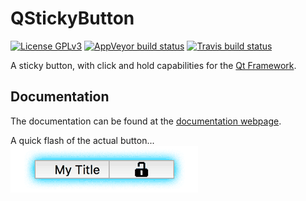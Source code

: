 # QStickyButton
[![License GPLv3][badge-license]][license]
[![AppVeyor build status][badge-appveyor]][appveyor]
[![Travis build status][badge-travis]][travis]

A sticky button, with click and hold capabilities for the [Qt Framework](http://www.qt.io/).

## Documentation
The documentation can be found at the [documentation webpage][documentation].

A quick flash of the actual button...  
![Quick flash][the-button]


[badge-license]:            https://img.shields.io/badge/license-GPLv3-blue.svg
[license]:                  https://github.com/vidavidorra/QStickyButton/blob/master/LICENSE
[badge-appveyor]:           https://ci.appveyor.com/api/projects/status/0ut81ggljxu3mwsx?svg=true
[appveyor]:                 https://ci.appveyor.com/project/vidavidorra/qstickybutton
[badge-travis]:             https://travis-ci.org/vidavidorra/QStickyButton.svg?branch=master
[travis]:                   https://travis-ci.org/vidavidorra/QStickyButton
[documentation]:            http://vidavidorra.github.io/QStickyButton/html/index.html
[the-button]:               docs/img/QStickyButton_small.gif?raw=true
